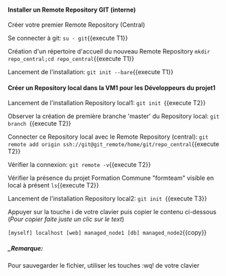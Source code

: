 #### Installer un Remote Repository GIT (interne)

Créer votre premier Remote Repository (Central)

 Se connecter à git:
   `su - git`{{execute T1}}

 Création d'un répertoire d'accueil du nouveau Remote Repository
`mkdir repo_central;cd repo_central`{{execute T1}}

 Lancement de l'installation:
  `git init --bare`{{execute T1}}

#### Créer un Repository local dans la VM1 pour les Développeurs du projet1 

 Lancement de l'installation Repository local1:
 `git init `{{execute T2}}
 
 Observer la création de première branche 'master' du Repository local:
 `git branch `{{execute T2}}
 
 Connecter ce Repository local avec le Remote Repository (central):
 `git remote add origin ssh://git@git_remote/home/git/repo_central`{{execute T2}}

 Vérifier la connexion:
 `git remote -v`{{execute T2}}
 
 Vérifier la présence du projet Formation Commune "formteam" visible en local à présent
  `ls`{{execute T2}}
  
 Lancement de l'installation Repository local2:
 `git init `{{execute T3}}

Appuyer sur la touche i de votre clavier puis copier le contenu ci-dessous (_Pour copier faite juste un clic sur le text_)

`
[myself]
localhost
[web]
managed_node1
[db]
managed_node2
`{{copy}}


##### _Remarque:

Pour sauvegarder le fichier, utiliser les touches :wq! de votre clavier
